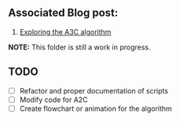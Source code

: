 ## Associated Blog post:
1. [Exploring the A3C algorithm](https://www.saashanair.com/a3c-algorithm-with-cartpole/)

**NOTE:** This folder is still a work in progress.

## TODO
- [ ] Refactor and proper documentation of scripts
- [ ] Modify code for A2C
- [ ] Create flowchart or animation for the algorithm
